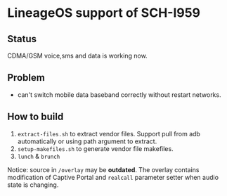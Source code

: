 # LineageOS support of SCH-I959

## Status

CDMA/GSM voice,sms and data is working now.

## Problem

* can't switch mobile data baseband correctly without restart networks.

## How to build

1. `extract-files.sh` to extract vendor files. Support pull from adb automatically or using path argument to extract.
2. `setup-makefiles.sh` to generate vendor file makefiles.
3. `lunch` & `brunch`

Notice: source in `/overlay` may be **outdated**. The overlay contains modification of Captive Portal and `realcall` parameter setter when audio state is changing.